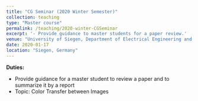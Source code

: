 ```yaml
---
title: "CG Seminar (2020 Winter Semester)"
collection: teaching
type: "Master course"
permalink: /teaching/2020-winter-CGSeminar
excerpt: '- Provide guidance to master students for a paper review.'
venue: "University of Siegen, Department of Electrical Engineering and Computer Science"
date: 2020-01-17
location: "Siegen, Germany"
---
```


**Duties:**
* Provide guidance for a master student to review a paper and to summarize it by a report
* Topic: Color Transfer between Images

